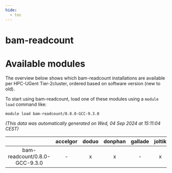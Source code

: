 ```yaml
---
hide:
  - toc
---
```


bam-readcount
=============

# Available modules


The overview below shows which bam-readcount installations are available per HPC-UGent Tier-2cluster, ordered based on software version (new to old).

To start using bam-readcount, load one of these modules using a `module load` command like:

```shell
module load bam-readcount/0.8.0-GCC-9.3.0
```

*(This data was automatically generated on Wed, 04 Sep 2024 at 15:11:04 CEST)*  

| |accelgor|doduo|donphan|gallade|joltik|shinx|skitty|
| :---: | :---: | :---: | :---: | :---: | :---: | :---: | :---: |
|bam-readcount/0.8.0-GCC-9.3.0|-|x|x|-|x|-|x|
